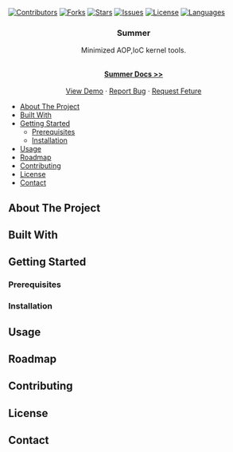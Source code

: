 [//]: # (porject shields)
[![Contributors][contributors-shield]][contributors-url]
[![Forks][forks-shield]][forks-url]
[![Stars][stars-shield]][stars-url]
[![Issues][issues-shield]][issues-url]
[![License][license-shield]][license-url]
[![Languages][Language-shield]][language-url]

<div align="center">
    <h3 align="center">Summer</h3>
    <p align="center">
        Minimized AOP,IoC kernel tools.
    </p>
    <br>
    <a href="https://github.com/dianpoint/summer"><strong>Summer Docs >></strong> </a>
    <br>
    <br>
    <a href="https://github.com/dianpoint/summer">View Demo</a>
    ·
    <a href="https://github.com/dianpoint/summer/issues">Report Bug</a>
    ·
    <a href="https://github.com/dianpoint/summer/issues">Request Feture</a>
</div>


<!-- TOC -->

* [About The Project](#about-the-project)
* [Built With](#built-with)
* [Getting Started](#getting-started)
    * [Prerequisites](#prerequisites)
    * [Installation](#installation)
* [Usage](#usage)
* [Roadmap](#roadmap)
* [Contributing](#contributing)
* [License](#license)
* [Contact](#contact)

<!-- TOC -->

## About The Project

## Built With

## Getting Started

### Prerequisites

### Installation

## Usage

## Roadmap

## Contributing

## License

## Contact

[//]: # (Markdown Links & Images)

[contributors-shield]: https://img.shields.io/github/contributors/dianpoint/summer.svg?style=for-the-badge
[contributors-url]: https://github.com/dianpoint/summer/graphs/contributors
[forks-shield]: https://img.shields.io/github/forks/dianpoint/summer.svg?style=for-the-badge
[forks-url]: https://github.com/dianpoint/summer/forks
[stars-shield]: https://img.shields.io/github/stars/dianpoint/summer.svg?style=for-the-badge
[stars-url]: https://github.com/dianpoint/summer/stargazers
[issues-shield]: https://img.shields.io/github/issues/dianpoint/summer.svg?style=for-the-badge
[issues-url]: https://github.com/dianpoint/summer/issues
[license-shield]: https://img.shields.io/github/license/dianpoint/summer.svg?style=for-the-badge
[license-url]: https://github.com/dianpoint/summer/blob/main/LICENSE
[language-shield]: https://img.shields.io/github/languages/count/dianpoint/summer?style=for-the-badge
[language-url]: https://img.shields.io/github/languages/count/dianpoint/summer

